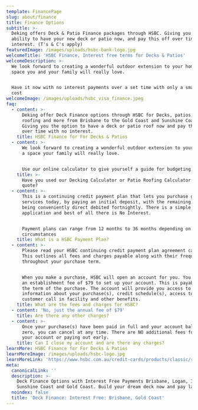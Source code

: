 ```yaml
---
template: FinancePage
slug: about/finance
title: Finance Options
subtitle: >-
  Deking offers Deck & Patio Finance packages through HSBC. Giving you the
  ability to have your new deck or patio now, and pay this off over time with no
  interest. (T's & C's apply)
featuredImage: /images/uploads/hsbc-bank-logo.jpg
welcomeTitle: 'HSBC Finance, Interest free terms for Decks & Patios'
welcomeDescription: >-
  We look forward to creating a wonderful outdoor extension to your home and a
  space you and your family will really love.


  Have it now with no interest payments over a set time with only a small set up
  cost
welcomeImage: /images/uploads/hsbc_visa_finance.jpeg
faq:
  - content: >-
      Deking offer Deck Finance options through HSBC for Decks, patios, patio
      roofing and more from Brisbane to the Gold Coast and Sunshine Coast.
      Giving you the option to have a deck or patio roof now and pay this off
      over time with no interest.
    title: HSBC Finance for For Decks & Patios
  - content: >-
      We look forward to creating a wonderful outdoor extension to your home and
      a space your family will really love.


      Use our online calculator to give yourself a guide for budgeting purposes.
    title: >-
      Have you used our Decking Calculator or Patio Roofing Calculator to get a
      quote?
  - content: >-
      This is a continuing credit payment plan that lets you purchase goods or
      services today, by paying an initial deposit, with the remaining balance
      being conveniently direct debited fortnightly. There is a simple
      application and best of all there is No Interest.


      Payment plans can range from 12 months to 36 months depending on your
      circumstances
    title: What is a HSBC Payment Plan?
  - content: >-
      Please read your HSBC continuing credit payment plan agreement carefully.
      This outlines all fees and charges payable along with their frequency,
      throughout your purchase term.


      When you make a purchase, HSBC will open an account for you. You will pay
      an establishment fee of $79 to set up your account. This is payable over
      the term of the purchase. The account will provide you access to online
      information about your purchase(s), credit schedule(s), access to our 1800
      customer call in facility and other benefits.
    title: What are the fees and charges for HSBC?
  - content: 'No, just the annual fee of $79'
    title: Are there any other charges?
  - content: >-
      Once your purchase(s) have been paid in full and your account balance is
      zero, you can cancel at any time. There are NO additional fees for closing
      your account or paying out early.
    title: Can I close my account and are there any charges?
learnMore: HSBC Finance for For Decks & Patios
learnMoreImage: /images/uploads/hsbc-logo.jpg
learnMoreLink: 'https://www.hsbc.com.au/credit-cards/products/classic/retailer-sign-up/'
meta:
  canonicalLink: ''
  description: >-
    Deck Finance Options with Interest Free Payments Brisbane, Logan, Ipswich,
    Sunshine Coast and Gold Coast. Build your dream deck now and pay later.
  noindex: false
  title: 'Deck Finance: Interest Free: Brisbane, Gold Coast'
---
```


